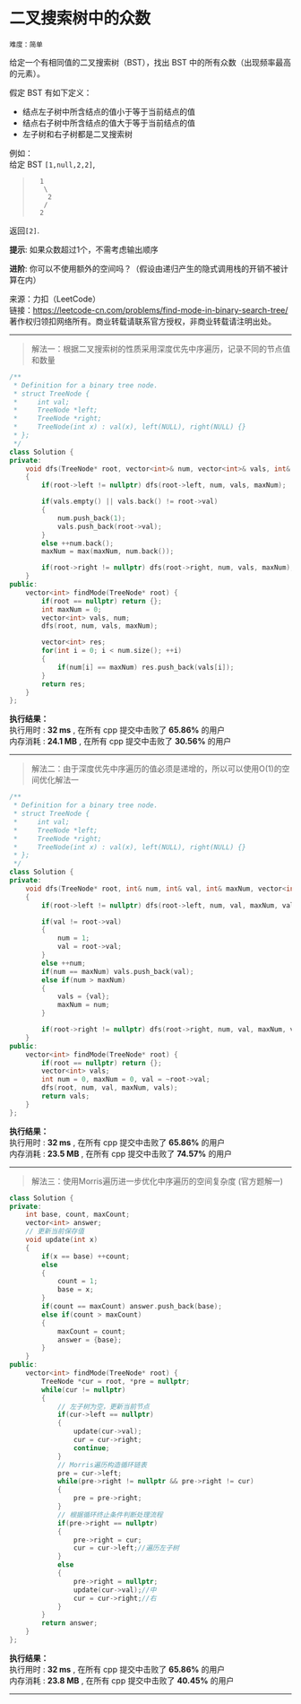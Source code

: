 # 二叉搜索树中的众数 #  
`难度：简单` 

给定一个有相同值的二叉搜索树（BST），找出 BST 中的所有众数（出现频率最高的元素）。  

假定 BST 有如下定义：  
- 结点左子树中所含结点的值小于等于当前结点的值  
- 结点右子树中所含结点的值大于等于当前结点的值  
- 左子树和右子树都是二叉搜索树  

例如：  
给定 BST `[1,null,2,2]`,  
>```  
>   1  
>    \ 
>     2  
>    /  
>   2  
>```  

返回`[2]`.  

**提示**: 如果众数超过1个，不需考虑输出顺序  

**进阶**: 你可以不使用额外的空间吗？（假设由递归产生的隐式调用栈的开销不被计算在内）  

来源：力扣（LeetCode）  
链接：https://leetcode-cn.com/problems/find-mode-in-binary-search-tree/  
著作权归领扣网络所有。商业转载请联系官方授权，非商业转载请注明出处。  

---  
>解法一：根据二叉搜索树的性质采用深度优先中序遍历，记录不同的节点值和数量  

```C++  
/**
 * Definition for a binary tree node.
 * struct TreeNode {
 *     int val;
 *     TreeNode *left;
 *     TreeNode *right;
 *     TreeNode(int x) : val(x), left(NULL), right(NULL) {}
 * };
 */
class Solution {
private:
    void dfs(TreeNode* root, vector<int>& num, vector<int>& vals, int& maxNum)
    {
        if(root->left != nullptr) dfs(root->left, num, vals, maxNum);

        if(vals.empty() || vals.back() != root->val)
        {
            num.push_back(1);
            vals.push_back(root->val);
        }
        else ++num.back();
        maxNum = max(maxNum, num.back());

        if(root->right != nullptr) dfs(root->right, num, vals, maxNum);
    }
public:
    vector<int> findMode(TreeNode* root) {
        if(root == nullptr) return {};
        int maxNum = 0;
        vector<int> vals, num;
        dfs(root, num, vals, maxNum);

        vector<int> res;
        for(int i = 0; i < num.size(); ++i)
        {
            if(num[i] == maxNum) res.push_back(vals[i]);
        }
        return res;
    }
};
```  

**执行结果：**  
执行用时 : **32 ms** , 在所有 cpp 提交中击败了 **65.86%** 的用户  
内存消耗 : **24.1 MB** , 在所有 cpp 提交中击败了 **30.56%** 的用户  

---  
>解法二：由于深度优先中序遍历的值必须是递增的，所以可以使用O(1)的空间优化解法一  

```C++  
/**
 * Definition for a binary tree node.
 * struct TreeNode {
 *     int val;
 *     TreeNode *left;
 *     TreeNode *right;
 *     TreeNode(int x) : val(x), left(NULL), right(NULL) {}
 * };
 */
class Solution {
private:
    void dfs(TreeNode* root, int& num, int& val, int& maxNum, vector<int>& vals)
    {
        if(root->left != nullptr) dfs(root->left, num, val, maxNum, vals);

        if(val != root->val)
        {
            num = 1;
            val = root->val;
        }
        else ++num;
        if(num == maxNum) vals.push_back(val);
        else if(num > maxNum)
        {
            vals = {val};
            maxNum = num;
        }

        if(root->right != nullptr) dfs(root->right, num, val, maxNum, vals);
    }
public:
    vector<int> findMode(TreeNode* root) {
        if(root == nullptr) return {};
        vector<int> vals;
        int num = 0, maxNum = 0, val = ~root->val;
        dfs(root, num, val, maxNum, vals);
        return vals;
    }
};
```  

**执行结果：**  
执行用时 : **32 ms** , 在所有 cpp 提交中击败了 **65.86%** 的用户  
内存消耗 : **23.5 MB** , 在所有 cpp 提交中击败了 **74.57%** 的用户  

---  
>解法三：使用Morris遍历进一步优化中序遍历的空间复杂度 (官方题解一)  

```C++  
class Solution {
private:
    int base, count, maxCount;
    vector<int> answer;
    // 更新当前保存值
    void update(int x)
    {
        if(x == base) ++count;
        else
        {
            count = 1;
            base = x;
        }
        if(count == maxCount) answer.push_back(base);
        else if(count > maxCount)
        {
            maxCount = count;
            answer = {base};
        }
    }
public:
    vector<int> findMode(TreeNode* root) {
        TreeNode *cur = root, *pre = nullptr;
        while(cur != nullptr)
        {
            // 左子树为空，更新当前节点
            if(cur->left == nullptr)
            {
                update(cur->val);
                cur = cur->right;
                continue;
            }
            // Morris遍历构造循环链表
            pre = cur->left;
            while(pre->right != nullptr && pre->right != cur)
            {
                pre = pre->right;
            }
            // 根据循环终止条件判断处理流程
            if(pre->right == nullptr)
            {
                pre->right = cur;
                cur = cur->left;//遍历左子树
            }
            else
            {
                pre->right = nullptr;
                update(cur->val);//中
                cur = cur->right;//右
            }
        }
        return answer;
    }
};
```  

**执行结果：**  
执行用时 : **32 ms** , 在所有 cpp 提交中击败了 **65.86%** 的用户  
内存消耗 : **23.8 MB** , 在所有 cpp 提交中击败了 **40.45%** 的用户  

---  